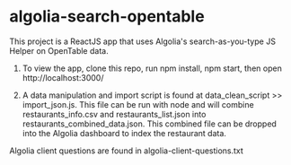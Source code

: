 # algolia-search-opentable

This project is a ReactJS app that uses Algolia's search-as-you-type JS Helper on OpenTable data.

1) To view the app, clone this repo, run npm install, npm start, then open http://localhost:3000/

2) A data manipulation and import script is found at data_clean_script >> import_json.js.  This file can be run with node and will combine restaurants_info.csv and restaurants_list.json into restaurants_combined_data.json.  This combined file can be dropped into the Algolia dashboard to index the restaurant data. 

Algolia client questions are found in algolia-client-questions.txt
